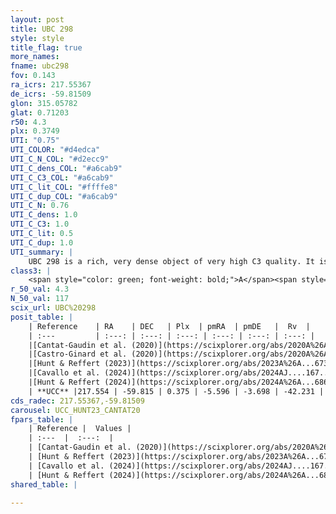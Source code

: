 ```yaml
---
layout: post
title: UBC 298
style: style
title_flag: true
more_names: 
fname: ubc298
fov: 0.143
ra_icrs: 217.55367
de_icrs: -59.81509
glon: 315.05782
glat: 0.71203
r50: 4.3
plx: 0.3749
UTI: "0.75"
UTI_COLOR: "#d4edca"
UTI_C_N_COL: "#d2ecc9"
UTI_C_dens_COL: "#a6cab9"
UTI_C_C3_COL: "#a6cab9"
UTI_C_lit_COL: "#ffffe8"
UTI_C_dup_COL: "#a6cab9"
UTI_C_N: 0.76
UTI_C_dens: 1.0
UTI_C_C3: 1.0
UTI_C_lit: 0.5
UTI_C_dup: 1.0
UTI_summary: |
    UBC 298 is a rich, very dense object of very high C3 quality. It is moderately studied in the literature.
class3: |
    <span style="color: green; font-weight: bold;">A</span><span style="color: green; font-weight: bold;">A</span>
r_50_val: 4.3
N_50_val: 117
scix_url: UBC%20298
posit_table: |
    | Reference    | RA    | DEC   | Plx  | pmRA  | pmDE   |  Rv  |
    | :---         | :---: | :---: | :---: | :---: | :---: | :---: |
    |[Cantat-Gaudin et al. (2020)](https://scixplorer.org/abs/2020A%26A...640A...1C) | 217.559 | -59.815 | 0.379 | -5.556 | -3.807 | -- |
    |[Castro-Ginard et al. (2020)](https://scixplorer.org/abs/2020A%26A...635A..45C) | 217.568 | -59.816 | 0.38 | -5.545 | -3.815 | -- |
    |[Hunt & Reffert (2023)](https://scixplorer.org/abs/2023A%26A...673A.114H) | 217.529 | -59.811 | 0.378 | -5.594 | -3.671 | -38.761 |
    |[Cavallo et al. (2024)](https://scixplorer.org/abs/2024AJ....167...12C) | 217.544 | -59.819 | 0.378 | -- | -- | -- |
    |[Hunt & Reffert (2024)](https://scixplorer.org/abs/2024A%26A...686A..42H) | 217.529 | -59.811 | 0.378 | -5.594 | -3.671 | -38.761 |
    | **UCC** |217.554 | -59.815 | 0.375 | -5.596 | -3.698 | -42.231 | 
cds_radec: 217.55367,-59.81509
carousel: UCC_HUNT23_CANTAT20
fpars_table: |
    | Reference |  Values |
    | :---  |  :---:  |
    | [Cantat-Gaudin et al. (2020)](https://scixplorer.org/abs/2020A%26A...640A...1C) | `AVNN=1.72, DMNN=12, AgeNN=7.69` |
    | [Hunt & Reffert (2023)](https://scixplorer.org/abs/2023A%26A...673A.114H) | `AV50=1.954, diffAV50=2.407, MOD50=11.865, logAge50=8.029` |
    | [Cavallo et al. (2024)](https://scixplorer.org/abs/2024AJ....167...12C) | `AV50=1.79, dMod50=11.54, logAge50=8.59, [Fe/H]50=-0.13` |
    | [Hunt & Reffert (2024)](https://scixplorer.org/abs/2024A%26A...686A..42H) | `MassJ=729.795` |
shared_table: |
    
---
```

